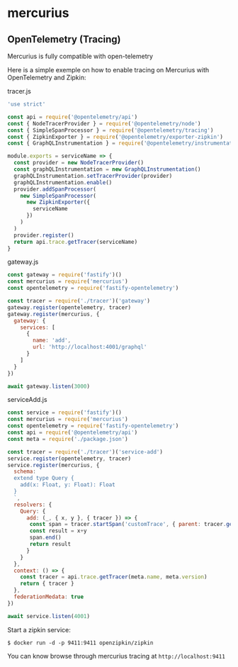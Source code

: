 # mercurius

## OpenTelemetry (Tracing)

Mercurius is fully compatible with open-telemetry

Here is a simple exemple on how to enable tracing on Mercurius with OpenTelemetry and Zipkin:

tracer.js
```js
'use strict'

const api = require('@opentelemetry/api')
const { NodeTracerProvider } = require('@opentelemetry/node')
const { SimpleSpanProcessor } = require('@opentelemetry/tracing')
const { ZipkinExporter } = require('@opentelemetry/exporter-zipkin')
const { GraphQLInstrumentation } = require('@opentelemetry/instrumentation-graphql')

module.exports = serviceName => {
  const provider = new NodeTracerProvider()
  const graphQLInstrumentation = new GraphQLInstrumentation()
  graphQLInstrumentation.setTracerProvider(provider)
  graphQLInstrumentation.enable()
  provider.addSpanProcessor(
    new SimpleSpanProcessor(
      new ZipkinExporter({
        serviceName
      })
    )
  )
  provider.register()
  return api.trace.getTracer(serviceName)
}
```

gateway.js
```js
const gateway = require('fastify')()
const mercurius = require('mercurius')
const opentelemetry = require('fastify-opentelemetry')

const tracer = require('./tracer')('gateway')
gateway.register(opentelemetry, tracer)
gateway.register(mercurius, {
  gateway: {
    services: [
      {
        name: 'add',
        url: 'http://localhost:4001/graphql'
      }
    ]
  }
})

await gateway.listen(3000)
```

serviceAdd.js
```js
const service = require('fastify')()
const mercurius = require('mercurius')
const opentelemetry = require('fastify-opentelemetry')
const api = require('@opentelemetry/api')
const meta = require('./package.json')

const tracer = require('./tracer')('service-add')
service.register(opentelemetry, tracer)
service.register(mercurius, {
  schema: `
  extend type Query {
    add(x: Float, y: Float): Float
  }
  `,
  resolvers: {
    Query: {
      add: (_, { x, y }, { tracer }) => {
       const span = tracer.startSpan('customTrace', { parent: tracer.getCurrentSpan() })
       const result = x+y
       span.end()
       return result
      }
    }
  },
  context: () => {
    const tracer = api.trace.getTracer(meta.name, meta.version)
    return { tracer }
  },
  federationMedata: true
})

await service.listen(4001)
```

Start a zipkin service:

```
$ docker run -d -p 9411:9411 openzipkin/zipkin
```

You can know browse through mercurius tracing at `http://localhost:9411`
